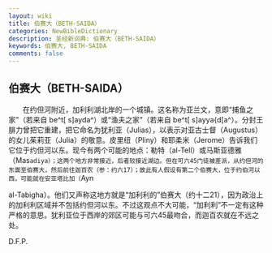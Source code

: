 ```yaml
---
layout: wiki
title: 伯赛大（BETH-SAIDA）
categories: NewBibleDictionary
description: 圣经新词典: 伯赛大（BETH-SAIDA）
keywords: 伯赛大, BETH-SAIDA
comments: false
---
```


## 伯赛大（BETH-SAIDA）

　　在约但河附近，加利利湖北岸的一个城镇。这名称为亚兰文，意即“捕鱼之家”（若来自 be^t[ s]ayda^）或“渔夫之家”（若来自 be^t[ s]ayya{d[a^）。分封王腓力曾把它重建，把它命名为犹利亚（Julias），以表示对亚古士督（Augustus）的女儿茱莉亚（Julia）的敬意。皮里纽（Pliny）和耶柔米（Jerome）告诉我们它位于约但河以东。现今有两个可能的地点：勒特（al-Tell）或马斯亚德雅（Mas`adiya）；这两个地方非常接近，后者较接近湖边。但在可六45门徒被差派，从约但河的东面至伯赛大，然后前往迦百农（参：约六17）；故此有人假设有第二个伯赛大，位于约伯河以西，可能就在安亚塔比加（`Ayn

al-Tabigha）。他们又声称这地方就是“加利利的”伯赛大（约十二21），因为政治上的加利利区域并不包括约但河以东。不过这观点不大可能，“加利利”不一定有这种严格的意思。犹利亚位于西岸的郊区可能与可六45最吻合，而迦百农就在不远之处。

D.F.P.










